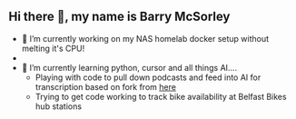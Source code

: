 ## Hi there 👋, my name is Barry McSorley

- 🔭 I’m currently working on my NAS homelab docker setup without melting it's CPU!
- 
- 🌱 I’m currently learning python, cursor and all things AI....
  - Playing with code to pull down podcasts and feed into AI for transcription based on fork from [here](https://github.com/KeithGalli/Podcast-Downloader)
  - Trying to get code working to track bike availability at Belfast Bikes hub stations
<!--
**barmcsorley/barmcsorley** is a ✨ _special_ ✨ repository because its `README.md` (this file) appears on your GitHub profile.

Here are some ideas to get you started:

- 🔭 I’m currently working on ...
- 🌱 I’m currently learning ...
- 👯 I’m looking to collaborate on ...
- 🤔 I’m looking for help with ...
- 💬 Ask me about ...
- 📫 How to reach me: ...
- 😄 Pronouns: ...
- ⚡ Fun fact: ...
-->

